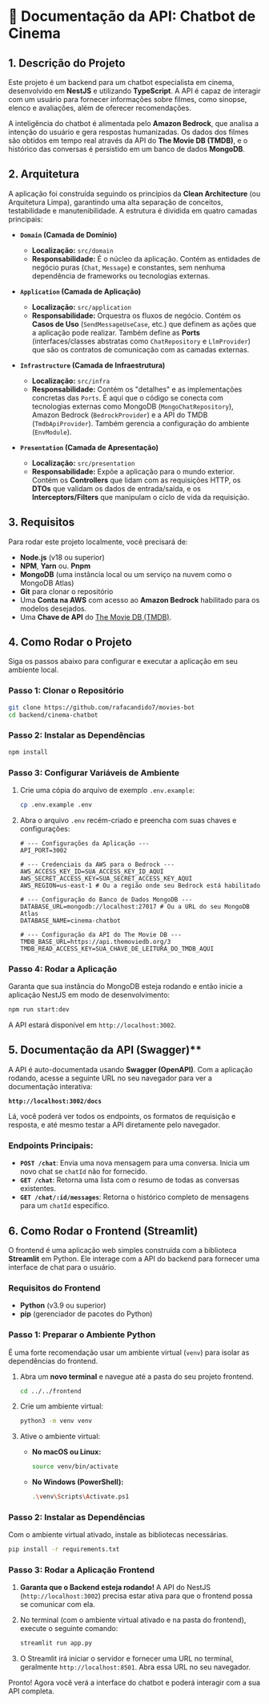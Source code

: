 # 📖 Documentação da API: Chatbot de Cinema

## 1\. Descrição do Projeto

Este projeto é um backend para um chatbot especialista em cinema, desenvolvido em **NestJS** e utilizando **TypeScript**. A API é capaz de interagir com um usuário para fornecer informações sobre filmes, como sinopse, elenco e avaliações, além de oferecer recomendações.

A inteligência do chatbot é alimentada pelo **Amazon Bedrock**, que analisa a intenção do usuário e gera respostas humanizadas. Os dados dos filmes são obtidos em tempo real através da API do **The Movie DB (TMDB)**, e o histórico das conversas é persistido em um banco de dados **MongoDB**.

## 2\. Arquitetura

A aplicação foi construída seguindo os princípios da **Clean Architecture** (ou Arquitetura Limpa), garantindo uma alta separação de conceitos, testabilidade e manutenibilidade. A estrutura é dividida em quatro camadas principais:

- **`Domain` (Camada de Domínio)**

  - **Localização:** `src/domain`
  - **Responsabilidade:** É o núcleo da aplicação. Contém as entidades de negócio puras (`Chat`, `Message`) e constantes, sem nenhuma dependência de frameworks ou tecnologias externas.

- **`Application` (Camada de Aplicação)**

  - **Localização:** `src/application`
  - **Responsabilidade:** Orquestra os fluxos de negócio. Contém os **Casos de Uso** (`SendMessageUseCase`, etc.) que definem as ações que a aplicação pode realizar. Também define as **Ports** (interfaces/classes abstratas como `ChatRepository` e `LlmProvider`) que são os contratos de comunicação com as camadas externas.

- **`Infrastructure` (Camada de Infraestrutura)**

  - **Localização:** `src/infra`
  - **Responsabilidade:** Contém os "detalhes" e as implementações concretas das `Ports`. É aqui que o código se conecta com tecnologias externas como MongoDB (`MongoChatRepository`), Amazon Bedrock (`BedrockProvider`) e a API do TMDB (`TmdbApiProvider`). Também gerencia a configuração do ambiente (`EnvModule`).

- **`Presentation` (Camada de Apresentação)**

  - **Localização:** `src/presentation`
  - **Responsabilidade:** Expõe a aplicação para o mundo exterior. Contém os **Controllers** que lidam com as requisições HTTP, os **DTOs** que validam os dados de entrada/saída, e os **Interceptors/Filters** que manipulam o ciclo de vida da requisição.

## 3\. Requisitos

Para rodar este projeto localmente, você precisará de:

- **Node.js** (v18 ou superior)
- **NPM**, **Yarn** ou. **Pnpm**
- **MongoDB** (uma instância local ou um serviço na nuvem como o MongoDB Atlas)
- **Git** para clonar o repositório
- Uma **Conta na AWS** com acesso ao **Amazon Bedrock** habilitado para os modelos desejados.
- Uma **Chave de API** do [The Movie DB (TMDB)](https://developer.themoviedb.org/docs/getting-started).

## 4\. Como Rodar o Projeto

Siga os passos abaixo para configurar e executar a aplicação em seu ambiente local.

### **Passo 1: Clonar o Repositório**

```bash
git clone https://github.com/rafacandido7/movies-bot
cd backend/cinema-chatbot
```

### **Passo 2: Instalar as Dependências**

```bash
npm install
```

### **Passo 3: Configurar Variáveis de Ambiente**

1.  Crie uma cópia do arquivo de exemplo `.env.example`:

    ```bash
    cp .env.example .env
    ```

2.  Abra o arquivo `.env` recém-criado e preencha com suas chaves e configurações:

    ```env
    # --- Configurações da Aplicação ---
    API_PORT=3002

    # --- Credenciais da AWS para o Bedrock ---
    AWS_ACCESS_KEY_ID=SUA_ACCESS_KEY_ID_AQUI
    AWS_SECRET_ACCESS_KEY=SUA_SECRET_ACCESS_KEY_AQUI
    AWS_REGION=us-east-1 # Ou a região onde seu Bedrock está habilitado

    # --- Configuração do Banco de Dados MongoDB ---
    DATABASE_URL=mongodb://localhost:27017 # Ou a URL do seu MongoDB Atlas
    DATABASE_NAME=cinema-chatbot

    # --- Configuração da API do The Movie DB ---
    TMDB_BASE_URL=https://api.themoviedb.org/3
    TMDB_READ_ACCESS_KEY=SUA_CHAVE_DE_LEITURA_DO_TMDB_AQUI
    ```

### **Passo 4: Rodar a Aplicação**

Garanta que sua instância do MongoDB esteja rodando e então inicie a aplicação NestJS em modo de desenvolvimento:

```bash
npm run start:dev
```

A API estará disponível em `http://localhost:3002`.

## 5\. Documentação da API (Swagger)\*\*

A API é auto-documentada usando **Swagger (OpenAPI)**. Com a aplicação rodando, acesse a seguinte URL no seu navegador para ver a documentação interativa:

**`http://localhost:3002/docs`**

Lá, você poderá ver todos os endpoints, os formatos de requisição e resposta, e até mesmo testar a API diretamente pelo navegador.

### **Endpoints Principais:**

- **`POST /chat`**: Envia uma nova mensagem para uma conversa. Inicia um novo chat se `chatId` não for fornecido.
- **`GET /chat`**: Retorna uma lista com o resumo de todas as conversas existentes.
- **`GET /chat/:id/messages`**: Retorna o histórico completo de mensagens para um `chatId` específico.

## 6\. Como Rodar o Frontend (Streamlit)

O frontend é uma aplicação web simples construída com a biblioteca **Streamlit** em Python. Ele interage com a API do backend para fornecer uma interface de chat para o usuário.

### **Requisitos do Frontend**

- **Python** (v3.9 ou superior)
- **pip** (gerenciador de pacotes do Python)

### **Passo 1: Preparar o Ambiente Python**

É uma forte recomendação usar um ambiente virtual (`venv`) para isolar as dependências do frontend.

1.  Abra um **novo terminal** e navegue até a pasta do seu projeto frontend.

    ```bash
    cd ../../frontend
    ```

2.  Crie um ambiente virtual:

    ```bash
    python3 -m venv venv
    ```

3.  Ative o ambiente virtual:

    - **No macOS ou Linux:**
      ```bash
      source venv/bin/activate
      ```
    - **No Windows (PowerShell):**
      ```bash
      .\venv\Scripts\Activate.ps1
      ```

### **Passo 2: Instalar as Dependências**

Com o ambiente virtual ativado, instale as bibliotecas necessárias.

```bash
pip install -r requirements.txt
```

### **Passo 3: Rodar a Aplicação Frontend**

1.  **Garanta que o Backend esteja rodando\!** A API do NestJS (`http://localhost:3002`) precisa estar ativa para que o frontend possa se comunicar com ela.

2.  No terminal (com o ambiente virtual ativado e na pasta do frontend), execute o seguinte comando:

    ```bash
    streamlit run app.py
    ```

3.  O Streamlit irá iniciar o servidor e fornecer uma URL no terminal, geralmente `http://localhost:8501`. Abra essa URL no seu navegador.

Pronto\! Agora você verá a interface do chatbot e poderá interagir com a sua API completa.
